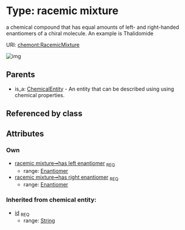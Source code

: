 
# Type: racemic mixture


a chemical compound that has equal amounts of left- and right-handed enantiomers of a chiral molecule. An example is Thalidomide

URI: [chemont:RacemicMixture](https://w3id.org/chemont/RacemicMixture)


![img](http://yuml.me/diagram/nofunky;dir:TB/class/[Enantiomer]<has%20right%20enantiomer%201..1-%20[RacemicMixture&#124;id(i):string],[Enantiomer]<has%20left%20enantiomer%201..1-%20[RacemicMixture],[ChemicalEntity]^-[RacemicMixture],[Enantiomer],[ChemicalEntity])

## Parents

 *  is_a: [ChemicalEntity](ChemicalEntity.md) - An entity that can be described using using chemical properties.

## Referenced by class


## Attributes


### Own

 * [racemic mixture➞has left enantiomer](racemic_mixture_has_left_enantiomer.md)  <sub>REQ</sub>
    * range: [Enantiomer](Enantiomer.md)
 * [racemic mixture➞has right enantiomer](racemic_mixture_has_right_enantiomer.md)  <sub>REQ</sub>
    * range: [Enantiomer](Enantiomer.md)

### Inherited from chemical entity:

 * [id](id.md)  <sub>REQ</sub>
    * range: [String](types/String.md)
